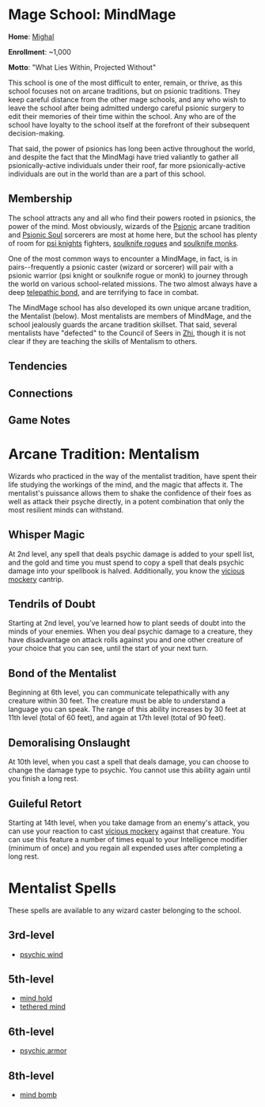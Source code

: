 # Mage School: MindMage
**Home**: [Mighal](/Cities/Mighal.md)

**Enrollment**: ~1,000

**Motto**: "What Lies Within, Projected Without"

This school is one of the most difficult to enter, remain, or thrive, as this school focuses not on arcane traditions, but on psionic traditions. They keep careful distance from the other mage schools, and any who wish to leave the school after being admitted undergo careful psionic surgery to edit their memories of their time within the school. Any who are of the school have loyalty to the school itself at the forefront of their subsequent decision-making.

That said, the power of psionics has long been active throughout the world, and despite the fact that the MindMagi have tried valiantly to gather all psionically-active individuals under their roof, far more psionically-active individuals are out in the world than are a part of this school.

## Membership
The school attracts any and all who find their powers rooted in psionics, the power of the mind. Most obviously, wizards of the [Psionic](/Classes/Wizard/Psionics.md) arcane tradition and [Psionic Soul](/Classes/Sorcerer/PsionicSoul.md) sorcerers are most at home here, but the school has plenty of room for [psi knights](/Classes/Fighter/PsiKnight.md) fighters, [soulknife rogues](/Classes/Rogue/Soulknife.md) and [soulknife monks](/Classes/Monk/SoulKnife.md).

One of the most common ways to encounter a MindMage, in fact, is in pairs--frequently a psionic caster (wizard or sorcerer) will pair with a psionic warrior (psi knight or soulknife rogue or monk) to journey through the world on various school-related missions. The two almost always have a deep [telepathic bond](/Classes/Feats.md#telepathic-bond), and are terrifying to face in combat.

The MindMage school has also developed its own unique arcane tradition, the Mentalist (below). Most mentalists are members of MindMage, and the school jealously guards the arcane tradition skillset. That said, several mentalists have "defected" to the Council of Seers in [Zhi](/Nations/Zhi.md), though it is not clear if they are teaching the skills of Mentalism to others.

## Tendencies

## Connections

## Game Notes

# Arcane Tradition: Mentalism
Wizards who practiced in the way of the mentalist tradition, have spent their life studying the workings of the mind, and the magic that affects it. The mentalist's puissance allows them to shake the confidence of their foes as well as attack their psyche directly, in a potent combination that only the most resilient minds can withstand.

## Whisper Magic
At 2nd level, any spell that deals psychic damage is added to your spell list, and the gold and time you must spend to copy a spell that deals psychic damage into your spellbook is halved. Additionally, you know the [vicious mockery]() cantrip.

## Tendrils of Doubt
Starting at 2nd level, you’ve learned how to plant seeds of doubt into the minds of your enemies. When you deal psychic damage to a creature, they have disadvantage on attack rolls against you and one other creature of your choice that you can see, until the start of your next turn.

## Bond of the Mentalist
Beginning at 6th level, you can communicate telepathically with any creature within 30 feet. The creature must be able to understand a language you can speak. The range of this ability increases by 30 feet at 11th level (total of 60 feet), and again at 17th level (total
of 90 feet).

## Demoralising Onslaught
At 10th level, when you cast a spell that deals damage, you can choose to change the damage type to psychic. You cannot use this ability again until you finish a long rest.

## Guileful Retort
Starting at 14th level, when you take damage from an enemy's attack, you can use your reaction to cast [vicious mockery]() against that creature. You can use this feature a number of times equal to your Intelligence modifier (minimum of once) and you regain all expended uses after completing a long rest.

# Mentalist Spells
These spells are available to any wizard caster belonging to the school.

## 3rd-level
* [psychic wind](/Magic/Spells/psychic-wind.md)

## 5th-level
* [mind hold](/Magic/Spells/mind-hold.md)
* [tethered mind](/Magic/Spells/tethered-mind.md)

## 6th-level
* [psychic armor](/Magic/Spells/psychic-armor.md)

## 8th-level
* [mind bomb](/Magic/Spells/mind-bomb.md)

